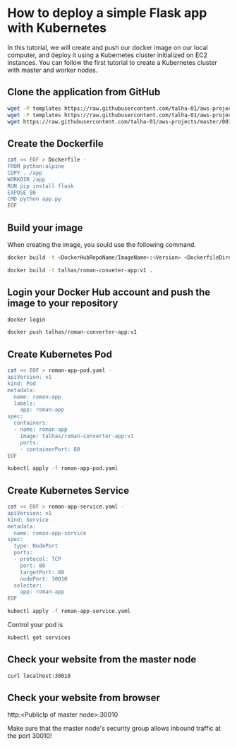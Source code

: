 # How to deploy a simple Flask app with Kubernetes
 
In this tutorial, we will create and push our docker image on our local computer, and deploy it using a Kubernetes cluster initialized on EC2 instances.
You can follow the first tutorial to create a Kubernetes cluster with master and worker nodes.

## Clone the application from GitHub
```bash
wget -P templates https://raw.githubusercontent.com/talha-01/aws-projects/master/001-roman-numerals-converter/templates/index.html
wget -P templates https://raw.githubusercontent.com/talha-01/aws-projects/master/001-roman-numerals-converter/templates/result.html
wget https://raw.githubusercontent.com/talha-01/aws-projects/master/001-roman-numerals-converter/app.py
```

## Create the Dockerfile
```bash
cat << EOF > Dockerfile -
FROM python:alpine
COPY . /app
WORKDIR /app
RUN pip install flask
EXPOSE 80
CMD python app.py
EOF
```

## Build your image
When creating the image, you sould use the following command.
```bash
docker build -t <DockerHubRepoName/ImageName>:<Version> <DockerfileDirectory>
```
```bash
docker build -t talhas/roman-conveter-app:v1 .
```

## Login your Docker Hub account and push the image to your repository
```bash
docker login
```
```bash 
docker push talhas/roman-converter-app:v1
```

## Create Kubernetes Pod
```bash
cat << EOF > roman-app-pod.yaml -
apiVersion: v1
kind: Pod
metadata:
  name: roman-app
  labels:
    app: roman-app
spec:
  containers:
  - name: roman-app
    image: talhas/roman-converter-app:v1
    ports:
    - containerPort: 80
EOF
```
```bash
kubectl apply -f roman-app-pod.yaml
```

## Create Kubernetes Service
```bash
cat << EOF > roman-app-service.yaml -
apiVersion: v1
kind: Service
metadata:
  name: roman-app-service
spec:
  type: NodePort
  ports:
  - protocol: TCP
    port: 80
    targetPort: 80
    nodePort: 30010
  selector:
    app: roman-app
EOF
```
```bash
kubectl apply -f roman-app-service.yaml
```
Control your pod is 
```bash
kubectl get services
```

## Check your website from the master node
```bash
curl localhost:30010
```

## Check your website from browser
http:\<PublicIp of master node\>:30010

Make sure that the master node's security group allows inbound traffic at the port 30010!




